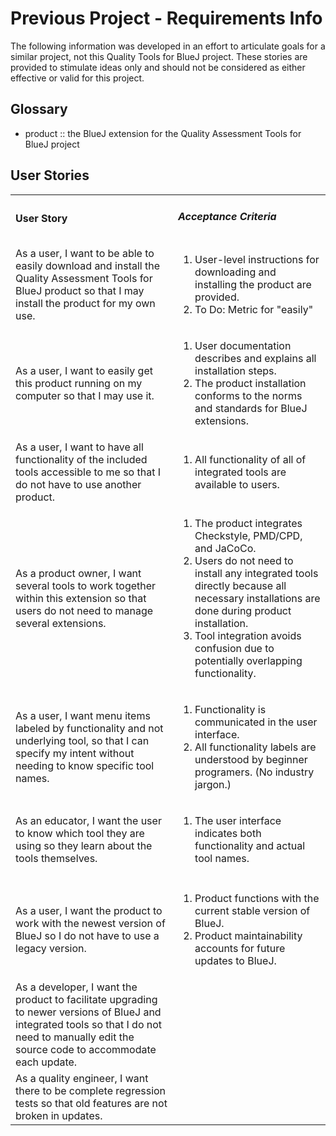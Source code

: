 # Previous Project - Requirements Info
The following information was developed in an effort to articulate goals for a similar project, not this Quality Tools for BlueJ project.  These stories are provided to stimulate ideas only and should not be considered as either effective or valid for this project.

## Glossary

*   product :: the BlueJ extension for the Quality Assessment Tools for BlueJ project

## User Stories

<table>
  <tr>
   <td>
     <h4>User Story</h4>
   </td>
   <td>
     <h5>Acceptance Criteria</h5>
   </td>
  </tr>
  <tr>
   <td>As a user, I want to be able to easily download and install the Quality Assessment Tools for BlueJ product so that I may install the product for my own use.
   </td>
   <td><ol>
      <li>User-level instructions for downloading and installing the product are provided.</li>
      <li>To Do: Metric for "easily"</li>
   </ol></td>
  </tr>
  <tr>
   <td>As a user, I want to easily get this product running on my computer so that I may use it.
   </td>
   <td><ol>
      <li>User documentation describes and explains all installation steps.</li>
      <li>The product installation conforms to the norms and standards for BlueJ extensions.</li></ol>
   </td>
  </tr>
  <tr>
   <td>As a user, I want to have all functionality of the included tools accessible to me so that I do not have to use another product.
   </td>
   <td><ol>
    <li>All functionality of all of integrated tools are available to users.</li>
   </td>
  </tr>
  <tr>
   <td>As a product owner, I want several tools to work together within this extension so that users do not need to manage several extensions.
   </td>
   <td><ol>
      <li>The product integrates Checkstyle, PMD/CPD, and JaCoCo.</li>
      <li>Users do not need to install any integrated tools directly because all necessary installations are done during product installation.</li>
      <li>Tool integration avoids confusion due to potentially overlapping functionality.</li></ol>
   </td>
  </tr>
  <tr>
   <td>As a user, I want menu items labeled by functionality and not underlying tool, so that I can specify my intent without needing to know specific tool names.
   </td>
   <td><ol>
      <li>Functionality is communicated in the user interface.</li>
      <li>All functionality labels are understood by beginner programers. (No industry jargon.)</li></ol>
   </td>
  </tr>
  <tr>
   <td>As an educator, I want the user to know which tool they are using so they learn about the tools themselves.
   </td>
   <td><ol>
      <li>The user interface indicates both functionality and actual tool names.</li>
   </ol></td>
  </tr>
  <tr>
   <td>
   </td>
   <td>
   </td>
  </tr>
  <tr>
   <td>As a user, I want the product to work with the newest version of BlueJ so I do not have to use a legacy version.
   </td>
   <td><ol>
      <li>Product functions with the current stable version of BlueJ.</li>
      <li>Product maintainability accounts for future updates to BlueJ.</li></ol>
   </td>
  </tr>
  <tr>
   <td>As a developer, I want the product to facilitate upgrading to newer versions of BlueJ and integrated tools so that I do not need to manually edit the source code to accommodate each update.
   </td>
   <td>
   </td>
  </tr>
  <tr>
   <td>As a quality engineer, I want there to be complete regression tests so that old features are not broken in updates.
   </td>
   <td>
   </td>
  </tr>
</table>
